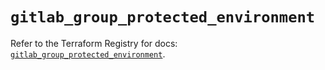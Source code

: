 # `gitlab_group_protected_environment`

Refer to the Terraform Registry for docs: [`gitlab_group_protected_environment`](https://registry.terraform.io/providers/gitlabhq/gitlab/18.1.1/docs/resources/group_protected_environment).
